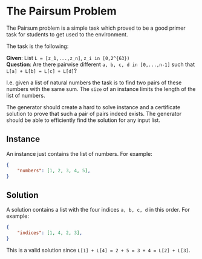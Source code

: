 # The Pairsum Problem
The Pairsum problem is a simple task which proved to be a good primer task for students to get used to the environment.

The task is the following:

**Given**: List `L = [z_1,...,z_n]`, `z_i in [0,2^{63})`  
**Question**: Are there pairwise different `a, b, c, d in [0,...,n-1]` such that `L[a] + L[b] = L[c] + L[d]`?  

I.e. given a list of natural numbers the task is to find two pairs of these numbers with the same sum.
The `size` of an instance limits the length of the list of numbers.

The generator should create a hard to solve instance and a certificate solution to prove that such a pair of pairs
indeed exists. The generator should be able to efficiently find the solution for any input list.

## Instance
An instance just contains the list of numbers. For example:
```json
{
    "numbers": [1, 2, 3, 4, 5],
}
```
## Solution
A solution contains a list with the four indices `a, b, c, d` in this order. For example:
```json
{
    "indices": [1, 4, 2, 3],
}
```
This is a valid solution since `L[1] + L[4] = 2 + 5 = 3 + 4 = L[2] + L[3]`.
